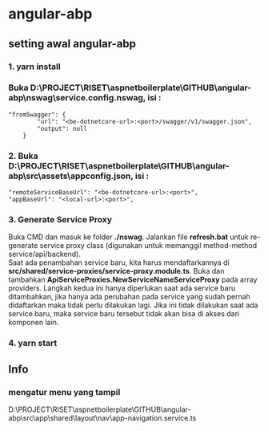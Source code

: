 # angular-abp
## setting awal angular-abp
### 1. yarn install
### Buka D:\PROJECT\RISET\aspnetboilerplate\GITHUB\angular-abp\nswag\service.config.nswag, isi :
```
"fromSwagger": {
        "url": "<be-dotnetcore-url>:<port>/swagger/v1/swagger.json",
        "output": null
    }
```
### 2. Buka D:\PROJECT\RISET\aspnetboilerplate\GITHUB\angular-abp\src\assets\appconfig.json, isi :
```
"remoteServiceBaseUrl": "<be-dotnetcore-url>:<port>",
"appBaseUrl": "<local-url>:<port>",
```
### 3. Generate Service Proxy
Buka CMD dan masuk ke folder **./nswag**. Jalankan file **refresh.bat** untuk re-generate service proxy class (digunakan untuk memanggil method-method service/api/backend).
<br/>
Saat ada penambahan service baru, kita harus mendaftarkannya di **src/shared/service-proxies/service-proxy.module.ts**. Buka dan tambahkan **ApiServiceProxies.NewServiceNameServiceProxy** pada array providers.
Langkah kedua ini hanya diperlukan saat ada service baru ditambahkan, jika hanya ada perubahan pada service yang sudah pernah didaftarkan maka tidak perlu dilakukan lagi. Jika ini tidak dilakukan saat ada service baru, maka service baru tersebut tidak akan bisa di akses dari komponen lain.
### 4. yarn start
## Info
### mengatur menu yang tampil
D:\PROJECT\RISET\aspnetboilerplate\GITHUB\angular-abp\src\app\shared\layout\nav\app-navigation.service.ts
